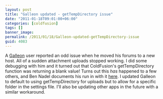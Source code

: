 ```yaml
---
layout: post
title: "Galleon updated - getTempDirectory issue"
date: "2011-01-18T09:01:00+06:00"
categories: [coldfusion]
tags: []
banner_image: 
permalink: /2011/01/18/Galleon-updated-getTempDirectory-issue
guid: 4083
---
```


A <a href="http://galleon.riaforge.org">Galleon</a> user reported an odd issue when he moved his forums to a new host. All of a sudden attachment uploads stopped working. I did some debugging with him and it turned out that ColdFusion's getTempDirectory function was returning a blank value! Turns out this <i>has</i> happened to a few others, and Ben Nadel documents his run in with it <a href="http://www.bennadel.com/blog/1096-ColdFusion-GetTempDirectory-Stops-Working.htm">here</a>. I updated Galleon to default to using getTempDirectory for uploads but to allow for a specific folder in the settings file. I'll also be updating other apps in the future with a similar workaround.